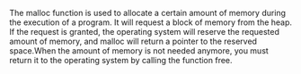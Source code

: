 The malloc function is used to allocate a certain amount of memory during the execution of a program. It will request a block of memory from the heap. If the request is granted, the operating system will reserve the requested amount of memory, and malloc will return a pointer to the reserved space.When the amount of memory is not needed anymore, you must return it to the operating system by calling the function free.
